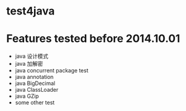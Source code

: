 test4java
=========

# Features tested before 2014.10.01
* java 设计模式
* java 加解密 
* java concurrent package test
* java annotation
* java BigDecimal
* java ClassLoader
* java GZip
* some other test
